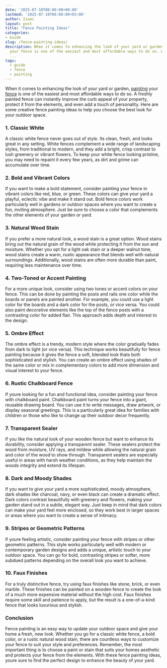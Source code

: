 ```yaml
---
date: '2025-07-10T00:00:00+00:00'
lastmod: '2025-07-10T00:00:00+03:00'
author: Isaac
layout: post
title: "Fence Painting Ideas"
categories:
- Guide
slug: /fence-painting-ideas/
description: When it comes to enhancing the look of your yard or garden, painting
  your fence is one of the easiest and most affordable ways to do so. A freshly painted
  ...
tags: 
  - guide
  - fence
  - painting
---
```

When it comes to enhancing the look of your yard or garden, [painting](/posts/house-painting-designs-and-colors/) your [fence](/posts/how-to-paint-a-fence-with-a-roller/) is one of the easiest and most affordable ways to do so. A freshly painted fence can instantly improve the curb appeal of your property, protect it from the elements, and even add a touch of personality. Here are some creative fence painting ideas to help you choose the best look for your outdoor space.
### 1. Classic White
A classic white fence never goes out of style. Its clean, fresh, and looks great in any setting. White fences complement a wide range of landscaping styles, from traditional to modern, and they add a bright, crisp contrast to lush greenery or vibrant flowers. To keep your white fence looking pristine, you may need to repaint it every few years, as dirt and grime can accumulate over time.
### 2. Bold and Vibrant Colors
If you want to make a bold statement, consider painting your fence in vibrant colors like red, blue, or green. These colors can give your yard a playful, eclectic vibe and make it stand out. Bold fence colors work particularly well in gardens or outdoor spaces where you want to create a fun, inviting atmosphere. Just be sure to choose a color that complements the other elements of your garden or yard.
### 3. Natural Wood Stain
If you prefer a more natural look, a wood stain is a great option. Wood stains bring out the natural grain of the wood while protecting it from the sun and moisture. Whether you opt for a light oak stain or a deeper walnut tone, wood stains create a warm, rustic appearance that blends well with natural surroundings. Additionally, wood stains are often more durable than paint, requiring less maintenance over time.
### 4. Two-Toned or Accent Painting
For a more unique look, consider using two tones or accent colors on your fence. This can be done by painting the posts and rails one color while the boards or panels are painted another. For example, you could use a light color for the boards and a dark color for the posts, or vice versa. You could also paint decorative elements like the top of the fence posts with a contrasting color for added flair. This approach adds depth and interest to the design.
### 5. Ombre Effect
The ombre effect is a trendy, modern style where the color gradually fades from dark to light (or vice versa). This technique works beautifully for fence painting because it gives the fence a soft, blended look thats both sophisticated and stylish. You can create an ombre effect using shades of the same color or mix in complementary colors to add more dimension and visual interest to your fence.
### 6. Rustic Chalkboard Fence
If youre looking for a fun and functional idea, consider painting your fence with chalkboard paint. Chalkboard paint turns your fence into a giant, reusable drawing board. You can use it to write messages, draw artwork, or display seasonal greetings. This is a particularly great idea for families with children or those who like to change up their outdoor decor frequently.
### 7. Transparent Sealer
If you like the natural look of your wooden fence but want to enhance its durability, consider applying a transparent sealer. These sealers protect the wood from moisture, UV rays, and mildew while allowing the natural grain and color of the wood to show through. Transparent sealers are especially useful in areas with harsh weather conditions, as they help maintain the woods integrity and extend its lifespan.
### 8. Dark and Moody Shades
If you want to give your yard a more sophisticated, moody atmosphere, dark shades like charcoal, navy, or even black can create a dramatic effect. Dark colors contrast beautifully with greenery and flowers, making your garden stand out in a subtle, elegant way. Just keep in mind that dark colors can make your yard feel more enclosed, so they work best in larger spaces or areas where you want to create a sense of intimacy.
### 9. Stripes or Geometric Patterns
If youre feeling artistic, consider painting your fence with stripes or other geometric patterns. This style works particularly well with modern or contemporary garden designs and adds a unique, artistic touch to your outdoor space. You can go for bold, contrasting stripes or softer, more subdued patterns depending on the overall look you want to achieve.
### 10. Faux Finishes
For a truly distinctive fence, try using faux finishes like stone, brick, or even marble. These finishes can be painted on a wooden fence to create the look of a much more expensive material without the high cost. Faux finishes require some skill and patience to apply, but the result is a one-of-a-kind fence that looks luxurious and stylish.
### Conclusion
Fence painting is an easy way to update your outdoor space and give your home a fresh, new look. Whether you go for a classic white fence, a bold color, or a rustic natural wood stain, there are countless ways to customize your fence to suit your style and preferences. Remember, the most important thing is to choose a paint or stain that suits your homes aesthetic and protects your fence from the elements. With these fence painting ideas, youre sure to find the perfect design to enhance the beauty of your yard.

